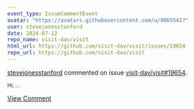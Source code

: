 ```yaml
---
event_type: IssueCommentEvent
avatar: "https://avatars.githubusercontent.com/u/9065541?"
user: stevejonesstanford
date: 2024-07-12
repo_name: visit-dav/visit
html_url: https://github.com/visit-dav/visit/issues/19654
repo_url: https://github.com/visit-dav/visit
---
```


<a href='https://github.com/stevejonesstanford' target='_blank'>stevejonesstanford</a> commented on issue <a href='https://github.com/visit-dav/visit/issues/19654' target='_blank'>visit-dav/visit#19654</a>.

<small>Hi,...</small>

<a href='https://github.com/visit-dav/visit/issues/19654' target='_blank'>View Comment</a>